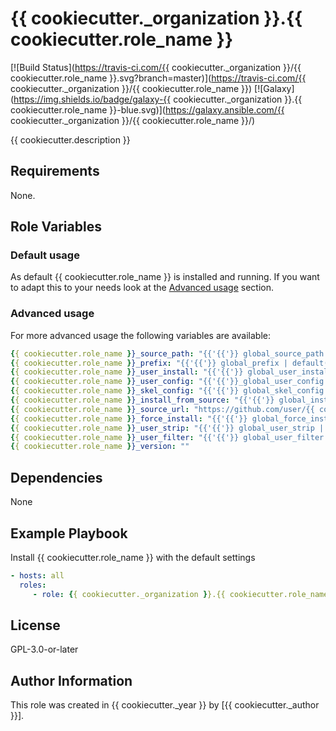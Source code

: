 # {{ cookiecutter._organization }}.{{ cookiecutter.role_name }}

[![Build Status](https://travis-ci.com/{{ cookiecutter._organization }}/{{ cookiecutter.role_name }}.svg?branch=master)](https://travis-ci.com/{{ cookiecutter._organization }}/{{ cookiecutter.role_name }})
[![Galaxy](https://img.shields.io/badge/galaxy-{{ cookiecutter._organization }}.{{ cookiecutter.role_name }}-blue.svg)](https://galaxy.ansible.com/{{ cookiecutter._organization }}/{{ cookiecutter.role_name }}/)

{{ cookiecutter.description }}

## Requirements

None.

## Role Variables

### Default usage

As default {{ cookiecutter.role_name }} is installed and running.
If you want to adapt this to your needs look at the [Advanced usage](#advanced-usage) section.

### Advanced usage

For more advanced usage the following variables are available:
```yaml
{{ cookiecutter.role_name }}_source_path: "{{'{{'}} global_source_path | default('/opt') {{'}}'}}"
{{ cookiecutter.role_name }}_prefix: "{{'{{'}} global_prefix | default('/usr/local') {{'}}'}}"
{{ cookiecutter.role_name }}_user_install: "{{'{{'}} global_user_install | default(false) {{'}}'}}"
{{ cookiecutter.role_name }}_user_config: "{{'{{'}}_global_user_config | default(false) {{'}}'}}"
{{ cookiecutter.role_name }}_skel_config: "{{'{{'}} global_skel_config | default(false) {{'}}'}}"
{{ cookiecutter.role_name }}_install_from_source: "{{'{{'}} global_install_from_source | default(false) {{'}}'}}"
{{ cookiecutter.role_name }}_source_url: "https://github.com/user/{{ cookiecutter.role_name }}/archive/{{ cookiecutter.role_name }}-{{'{{'}} {{ cookiecutter.role_name }}_git_version {{'}}'}}.tar.gz"
{{ cookiecutter.role_name }}_force_install: "{{'{{'}} global_force_install | default(false) {{'}}'}}"
{{ cookiecutter.role_name }}_user_strip: "{{'{{'}} global_user_strip | default([]) {{'}}'}}"
{{ cookiecutter.role_name }}_user_filter: "{{'{{'}} global_user_filter | default([]){{'}}'}}"
{{ cookiecutter.role_name }}_version: ""
```

## Dependencies

None

## Example Playbook

Install {{ cookiecutter.role_name }} with the default settings
```yaml
- hosts: all
  roles:
     - role: {{ cookiecutter._organization }}.{{ cookiecutter.role_name }}
```

## License

GPL-3.0-or-later

## Author Information

This role was created in {{ cookiecutter._year }} by [{{ cookiecutter._author }}].
